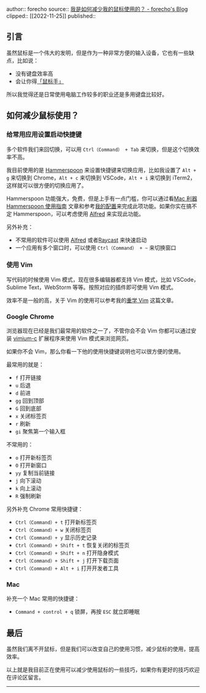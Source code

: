 author:: forecho
source:: [我是如何减少我的鼠标使用的？ - forecho's Blog](https://blog.forecho.com/how-i-reduced-my-mouse-use.html)
clipped:: [[2022-11-25]]
published:: 

## 引言

虽然鼠标是一个伟大的发明，但是作为一种非常方便的输入设备，它也有一些缺点，比如说：

-   没有键盘效率高
-   会让你得[「鼠标手」](https://zh.wikipedia.org/wiki/%E9%BC%A0%E6%A0%87%E6%89%8B)

所以我觉得还是日常使用电脑工作较多的职业还是多用键盘比较好。

## 如何减少鼠标使用？

### 给常用应用设置启动快捷键

多个软件我们来回切换，可以用 `Ctrl（Command） + Tab` 来切换，但是这个切换效率不高。

我目前使用的是 [Hammerspoon](https://www.hammerspoon.org/) 来设置快捷键来切换应用，比如我设置了 `Alt + g` 来切换到 Chrome，`Alt + c` 来切换到 VSCode，`Alt + i` 来切换到 iTerm2，这样就可以很方便的切换应用了。

Hammerspoon 功能强大，免费，但是上手有一点门槛，你可以通过看[Mac 利器 Hammerspoon 使用指南](https://blog.forecho.com/use-hammerspoon.html#app-%E5%90%AF%E5%8A%A8) 文章和参考[我的配置](https://github.com/forecho/hammerspoon-config)来完成此项功能。如果你实在搞不定 Hammerspoon，可以考虑使用 [Alfred](https://www.alfredapp.com/) 来实现此功能。

另外补充：

-   不常用的软件可以使用 [Alfred](https://www.alfredapp.com/) 或者[Raycast](https://raycast.com/) 来快速启动
-   一个应用有多个窗口时，可以使用 `Ctrl（Command） + ~` 来切换窗口

### 使用 Vim

写代码的时候使用 Vim 模式，现在很多编辑器都支持 Vim 模式，比如 VSCode，Sublime Text，WebStorm 等等。按照对应的插件即可使用 Vim 模式。

效率不是一般的高，关于 Vim 的使用可以参考我的[重学 Vim](https://blog.forecho.com/re-study-vim.html) 这篇文章。

### Google Chrome

浏览器现在已经是我们最常用的软件之一了，不管你会不会 Vim 你都可以通过安装 [vimium-c](https://github.com/gdh1995/vimium-c) 扩展程序来使用 Vim 模式来浏览网页。

如果你不会 Vim，那么你看一下他的使用快捷键说明也可以很方便的使用。

最常用的就是：

-   `f` 打开链接
-   `u` 后退
-   `d` 前进
-   `gg` 回到顶部
-   `G` 回到底部
-   `x` 关闭标签页
-   `r` 刷新
-   `gi` 聚焦第一个输入框

不常用的：

-   `o` 打开新标签页
-   `O` 打开新窗口
-   `yy` 复制当前链接
-   `j` 向下滚动
-   `k` 向上滚动
-   `R` 强制刷新

另外补充 Chrome 常用快捷键：

-   `Ctrl（Command）+ t` 打开新标签页
-   `Ctrl（Command）+ w` 关闭标签页
-   `Ctrl（Command）+ y` 显示历史记录
-   `Ctrl（Command）+ Shift + t` 恢复关闭的标签页
-   `Ctrl（Command）+ Shift + n` 打开隐身模式
-   `Ctrl（Command）+ Shift + j` 打开下载页面
-   `Ctrl（Command）+ Alt + i` 打开开发者工具

### Mac

补充一个 Mac 常用的快捷键：

-   `Command + control + q` 锁屏，再按 `ESC` 就立即睡眠

## 最后

虽然我们离不开鼠标，但是我们可以改变自己的使用习惯，减少鼠标的使用，提高效率。

以上就是我目前正在使用可以减少使用鼠标的一些技巧，如果你有更好的技巧欢迎在评论区留言。

---